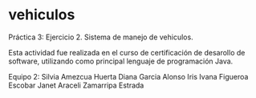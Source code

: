 # vehiculos
Práctica 3: Ejercicio 2. Sistema de manejo de vehiculos.

Esta actividad fue realizada en el curso de certificación de desarollo de software, utilizando como principal lenguaje de programación Java. 

Equipo 2: 
Silvia Amezcua Huerta 
Diana Garcia Alonso
Iris Ivana Figueroa Escobar
Janet Araceli Zamarripa Estrada
